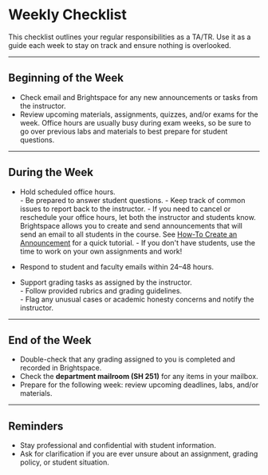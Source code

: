 # Weekly Checklist

This checklist outlines your regular responsibilities as a TA/TR. Use it as a guide each week to stay on track and ensure nothing is overlooked.

---
## Beginning of the Week

- Check email and Brightspace for any new announcements or tasks from the instructor.
- Review upcoming materials, assignments, quizzes, and/or exams for the week. Office hours are usually busy during exam weeks, so be sure to go over previous labs and materials to best prepare for student questions.

---
## During the Week

- Hold scheduled office hours.  
	  - Be prepared to answer student questions. 
	  - Keep track of common issues to report back to the instructor.
	  - If you need to cancel or reschedule your office hours, let both the instructor and students know. Brightspace allows you to create and send announcements that will send an email to all students in the course. See [How-To Create an Announcement](../5%20Resources/How-Tos/How-To%20Create%20an%20Announcement.md) for a quick tutorial.
	  - If you don't have students, use the time to work on your own assignments and work!

- Respond to student and faculty emails within 24–48 hours. 
- Support grading tasks as assigned by the instructor.  
	  - Follow provided rubrics and grading guidelines.  
	  - Flag any unusual cases or academic honesty concerns and notify the instructor.

---
## End of the Week

- Double-check that any grading assigned to you is completed and recorded in Brightspace.  
- Check the **department mailroom (SH 251)** for any items in your mailbox. 
- Prepare for the following week: review upcoming deadlines, labs, and/or materials. 

---
## Reminders

- Stay professional and confidential with student information.  
- Ask for clarification if you are ever unsure about an assignment, grading policy, or student situation. 
